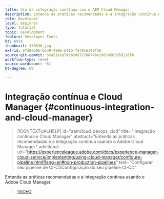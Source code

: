 ```yaml
---
title: Uso da integração contínua com o AEM Cloud Manager
description: Entenda as práticas recomendadas e a integração contínua usando o Adobe Cloud Manager.
role: Developer
level: Beginner
type: Tutorial
topic: Development
feature: Developer Tools
kt: 6914
thumbnail: 330536.jpg
exl-id: 8fd8eb06-bbd9-489a-b41b-f8785e140f58
source-git-commit: bca51ece7a9b249727b8746cc9654503059116fb
workflow-type: tm+mt
source-wordcount: '61'
ht-degree: 6%

---
```


# Integração contínua e Cloud Manager {#continuous-integration-and-cloud-manager}

>[!CONTEXTUALHELP]
>id="aemcloud_devops_cicd"
>title="Integração contínua e Cloud Manager"
>abstract="Entenda as práticas recomendadas e a integração contínua usando o Adobe Cloud Manager."
>additional-url="https://experienceleague.adobe.com/docs/experience-manager-cloud-service/implementing/using-cloud-manager/configure-pipeline.html?lang=en#non-production-pipelines" text="Configurar seu pipeline de CI-CDConfiguração do seu pipeline CI-CD"

Entenda as práticas recomendadas e a integração contínua usando o Adobe Cloud Manager.

>[!VIDEO](https://video.tv.adobe.com/v/330536/?quality=12&learn=on)
